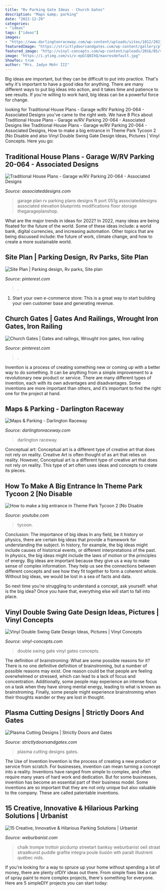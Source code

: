 ```yaml
---
title: "Rv Parking Gate Ideas - Church Gates"
description: "Maps &amp; parking"
date: "2022-12-29"
categories:
- "ideas"
tags: ["ideas"]
images:
- "https://www.darlingtonraceway.com/wp-content/uploads/sites/1012/2021/04/29/Facility-Map-Cover.jpg"
featuredImage: "https://strictlydoorsandgates.com/wp-content/gallery/plasma-cutting-designs/plasma-cutting-11.jpg"
featured_image: "http://vinyl-concepts.com/wp-content/uploads/2016/05/vinyl-double-swing-gate-07.jpg"
image: "https://i.ytimg.com/vi/v-epGlQ8IhQ/maxresdefault.jpg"
ShowToc: true
author: "Mrs. Jadyn Mohr III"
---
```



Big ideas are important, but they can be difficult to put into practice. That's why it's important to have a good idea for anything. There are many different ways to put big ideas into action, and it takes time and patience to see results. If you're willing to work hard, big ideas can be a powerful force for change.

	

		
looking for Traditional House Plans - Garage w/RV Parking 20-064 - Associated Designs you've came to the right web. We have 8 Pics about Traditional House Plans - Garage w/RV Parking 20-064 - Associated Designs like Traditional House Plans - Garage w/RV Parking 20-064 - Associated Designs, How to make a big entrance in Theme Park Tycoon 2 [No Disable and also Vinyl Double Swing Gate Design Ideas, Pictures | Vinyl Concepts. Here you go:
		
    
## Traditional House Plans - Garage W/RV Parking 20-064 - Associated Designs

<img loading=lazy src="https://associateddesigns.com/sites/default/files/plan_images/main/garage_plan_20-064_front.jpg" onerror="this.onerror=null;this.src='https://tse3.mm.bing.net/th?id=OIP.OgiSW_rWTqSSLJ87jHqdUQHaE7&amp;pid=15.1';" alt="Traditional House Plans - Garage w/RV Parking 20-064 - Associated Designs">

_Source: associateddesigns.com_

>garage plan rv parking plans designs ft port 051g associateddesigns associated elevation blueprints modifications floor storage thegarageplanshop. 

	

What are the major trends in ideas for 2022?
In 2022, many ideas are being floated for the future of the world. Some of these ideas include: a world bank, digital currencies, and increasing automation. Other topics that are being discussed include: the future of work, climate change, and how to create a more sustainable world.

    
## Site Plan | Parking Design, Rv Parks, Site Plan

<img loading=lazy src="https://i.pinimg.com/736x/a9/02/dc/a902dc008f378e342365adf58442472c--site-plans-rv.jpg" onerror="this.onerror=null;this.src='https://tse4.mm.bing.net/th?id=OIP.0voNHpssusEkiQZSPJXA5gHaFu&amp;pid=15.1';" alt="Site Plan | Parking design, Rv parks, Site plan">

_Source: pinterest.com_

>. 

	

1. Start your own e-commerce store: This is a great way to start building your own customer base and generating revenue.

    
## Church Gates | Gates And Railings, Wrought Iron Gates, Iron Railing

<img loading=lazy src="https://i.pinimg.com/736x/ce/a2/bd/cea2bd96c34fd8e99c4938e02bc267f1.jpg" onerror="this.onerror=null;this.src='https://tse4.mm.bing.net/th?id=OIP.QvoHX6Jtti510hmdjH7ZlAHaF3&amp;pid=15.1';" alt="Church Gates | Gates and railings, Wrought iron gates, Iron railing">

_Source: pinterest.com_

>. 

	

Invention is a process of creating something new or coming up with a better way to do something. It can be anything from a simple improvement to a revolutionary new product or service. There are many different types of invention, each with its own advantages and disadvantages. Some inventions are more important than others, and it’s important to find the right one for the project at hand.

    
## Maps &amp; Parking - Darlington Raceway

<img loading=lazy src="https://www.darlingtonraceway.com/wp-content/uploads/sites/1012/2021/04/29/Facility-Map-Cover.jpg" onerror="this.onerror=null;this.src='https://tse3.mm.bing.net/th?id=OIP.0gQkiVkrvPMoVg6HomhZtgHaE8&amp;pid=15.1';" alt="Maps &amp; Parking - Darlington Raceway">

_Source: darlingtonraceway.com_

>darlington raceway. 

	

Conceptual art: Conceptual art is a different type of creative art that does not rely on reality.
Creative Art is often thought of as art that relies on reality. However, Conceptual art is a different type of creative art that does not rely on reality. This type of art often uses ideas and concepts to create its pieces.

    
## How To Make A Big Entrance In Theme Park Tycoon 2 [No Disable

<img loading=lazy src="https://i.ytimg.com/vi/v-epGlQ8IhQ/maxresdefault.jpg" onerror="this.onerror=null;this.src='https://tse1.mm.bing.net/th?id=OIP.LXe1i7FqlaIvCqs8mlc-DgHaEK&amp;pid=15.1';" alt="How to make a big entrance in Theme Park Tycoon 2 [No Disable">

_Source: youtube.com_

>tycoon. 

	

Conclusion: The importance of big ideas
In any field, be it history or physics, there are certain big ideas that provide a framework for understanding the subject. In history, for example, the big ideas might include causes of historical events, or different interpretations of the past. In physics, the big ideas might include the laws of motion or the principles of energy.
Big ideas are important because they give us a way to make sense of complex information. They help us see the connections between different concepts and see how they fit together to form a coherent whole. Without big ideas, we would be lost in a sea of facts and data.

So next time you're struggling to understand a concept, ask yourself: what is the big idea? Once you have that, everything else will start to fall into place.

    
## Vinyl Double Swing Gate Design Ideas, Pictures | Vinyl Concepts

<img loading=lazy src="http://vinyl-concepts.com/wp-content/uploads/2016/05/vinyl-double-swing-gate-07.jpg" onerror="this.onerror=null;this.src='https://tse3.mm.bing.net/th?id=OIP.EqybtQI-2iRYQBpje7B61AHaFj&amp;pid=15.1';" alt="Vinyl Double Swing Gate Design Ideas, Pictures | Vinyl Concepts">

_Source: vinyl-concepts.com_

>double swing gate vinyl gates concepts. 

	

The definition of brainstroming: What are some possible reasons for it?
There is no one definitive definition of brainstroming, but a number of possible reasons may exist. One reason could be that people are feeling overwhelmed or stressed, which can lead to a lack of focus and concentration. Additionally, some people may experience an intense focus on a task when they have strong mental energy, leading to what is known as brainstroming. Finally, some people might experience brainstroming when their thoughts wander or they are lost in thought.

    
## Plasma Cutting Designs | Strictly Doors And Gates

<img loading=lazy src="https://strictlydoorsandgates.com/wp-content/gallery/plasma-cutting-designs/plasma-cutting-11.jpg" onerror="this.onerror=null;this.src='https://tse1.mm.bing.net/th?id=OIP.hfoKondgKOK6QRFIztpixQHaFj&amp;pid=15.1';" alt="Plasma Cutting Designs | Strictly Doors and Gates">

_Source: strictlydoorsandgates.com_

>plasma cutting designs gates. 

	

The Use of Invention
Invention is the process of creating a new product or service from scratch. For businesses, invention can mean turning a concept into a reality. Inventions have ranged from simple to complex, and often require many years of hard work and dedication. But for some businesses, invention has become an essential part of their business model. Some inventions are so important that they are not only unique but also valuable to the company. These are called patentable inventions.

    
## 15 Creative, Innovative &amp; Hilarious Parking Solutions | Urbanist

<img loading=lazy src="https://weburbanist.com/wp-content/uploads/2009/01/parking_9.jpg" onerror="this.onerror=null;this.src='https://tse1.mm.bing.net/th?id=OIP.f0nNHycG8OUXSSqySmjwlAHaKh&amp;pid=15.1';" alt="15 Creative, Innovative &amp; Hilarious Parking Solutions | Urbanist">

_Source: weburbanist.com_

>chalk trompe trottoir picdump streetart banksy weburbanist oeil straat straatkunst puddle grafite integra poule ilusión wth paraît illustrent québec nids. 

	

If you're looking for a way to spruce up your home without spending a lot of money, there are plenty ofDIY ideas out there. From simple fixes like a can of spray paint to more complex projects, there's something for everyone. Here are 5 simpleDIY projects you can start today:

